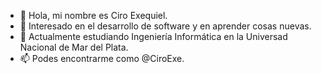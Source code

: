 - 👋 Hola, mi nombre es Ciro Exequiel.
- 👀 Interesado en el desarrollo de software y en aprender cosas nuevas. 
- 🌱 Actualmente estudiando Ingeniería Informática en la Universad Nacional de Mar del Plata.
- 📫 Podes encontrarme como @CiroExe.


<!---
CiroExe/CiroExe is a ✨ special ✨ repository because its `README.md` (this file) appears on your GitHub profile.
You can click the Preview link to take a look at your changes.
--->
